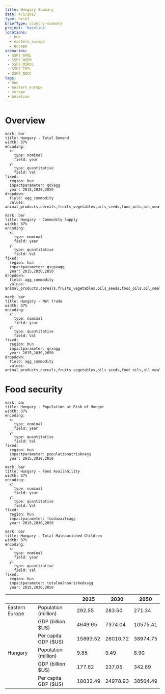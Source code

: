 ```yaml
---
title: Hungary Summary
date: 4/1/2017
type: brief
briefType: country-summary
project: 'baseline'
locations:
  - hun
  - eastern_europe
  - europe
scenarios:
 - SSP2_GFDL
 - SSP2_HGEM
 - SSP2_MIROC
 - SSP2_IPSL
 - SSP2_NOCC
tags:
 - hun
 - eastern_europe
 - europe
 - baseline
---
```

# Overview 

```chart
mark: bar
title: Hungary - Total Demand
width: 37%
encoding:
  x:
    type: nominal
    field: year
  y:
    type: quantitative
    field: Val
fixed:
  region: hun
  impactparameter: qdxagg
  year: 2015,2030,2050
dropdown:
  field: agg_commodity
  values: animal_products,cereals,fruits_vegetables,oils_seeds,food_oils,oil_meals,other,pulses,roots_tubers,sugar
```

```chart
mark: bar
title: Hungary - Commodity Supply
width: 37%
encoding:
  x:
    type: nominal
    field: year
  y:
    type: quantitative
    field: Val
fixed:
  region: hun
  impactparameter: qsupxagg
  year: 2015,2030,2050
dropdown:
  field: agg_commodity
  values: animal_products,cereals,fruits_vegetables,oils_seeds,food_oils,oil_meals,other,pulses,roots_tubers,sugar
```

```chart
mark: bar
title: Hungary - Net Trade
width: 37%
encoding:
  x:
    type: nominal
    field: year
  y:
    type: quantitative
    field: Val
fixed:
  region: hun
  impactparameter: qnxagg
  year: 2015,2030,2050
dropdown:
  field: agg_commodity
  values: animal_products,cereals,fruits_vegetables,oils_seeds,food_oils,oil_meals,other,pulses,roots_tubers,sugar
```

# Food security

```chart
mark: bar
title: Hungary - Population at Risk of Hunger
width: 37%
encoding:
  x:
    type: nominal
    field: year
  y:
    type: quantitative
    field: Val
fixed:
  region: hun
  impactparameter: populationatriskxagg
  year: 2015,2030,2050
```

```chart
mark: bar
title: Hungary - Food Availability
width: 37%
encoding:
  x:
    type: nominal
    field: year
  y:
    type: quantitative
    field: Val
fixed:
  region: hun
  impactparameter: foodavailxagg
  year: 2015,2030,2050
```

```chart
mark: bar
title: Hungary - Total Malnourished Children
width: 37%
encoding:
  x:
    type: nominal
    field: year
  y:
    type: quantitative
    field: Val
fixed:
  region: hun
  impactparameter: totalmalnourishedxagg
  year: 2015,2030,2050
```

|   |   | 2015 | 2030 | 2050 |
|---|---|---|---|---|
| Eastern Europe | Population (million) | 292.55 | 283.50 | 271.34 |
|  | GDP (billion $US) | 4649.65 | 7374.04 | 10575.41 |
|  | Per capita GDP ($US) | 15893.52 | 26010.72 | 38974.75 |
| Hungary | Population (million) | 9.85 | 9.49 | 8.90 |
|  | GDP (billion $US) | 177.62 | 237.05 | 342.69 |
|  | Per capita GDP ($US) | 18032.49| 24978.93| 38504.49|